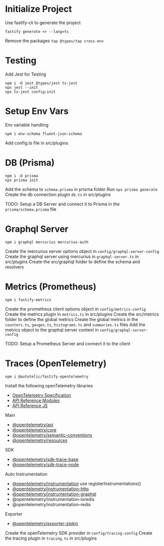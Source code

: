 # Initialize Project

Use fastify-cli to generate the project

```
fastify generate <> --lang=ts
```

Remove the packages `tap @types/tap cross-env`

# Testing

Add Jest for Testing

```
npm i -D jest @types/jest ts-jest
npx jest --init
npx ts-jest config:init
```

# Setup Env Vars

Env variable handling

```
npm i env-schema fluent-json-schema
```

Add config.ts file in src/plugins

# DB (Prisma)

```
npm i -D prisma
npx prisma init
```

Add the schema to `schema.prisma` in prisma folder
Run `npx prisma generate`
Create the db connection plugin `db.ts` in src/plugins

TODO: Setup a DB Server and connect it to Prisma in the `prisma/schema.prisma` file

# Graphql Server

```
npm i graphql mercurius mercurius-auth
```

Create the mercurius server options object in `config/graphql-server-config`
Create the graphql server using mercurius in `graphql-server.ts` in src/plugins
Create the src/graphql folder to define the schema and resolvers

# Metrics (Prometheus)

```
npm i fastify-metrics
```

Create the prometheus client options object in `config/metrics-config`
Create the metrics plugin in `metrics.ts` in src/plugins
Create the src/metrics folder to define the global metrics
Create the global metrics in the `counters.ts`, `gauges.ts`, `histograms.ts` and `summaries.ts` files
Add the metrics object to the graphql server context in `config/graphql-server-config`

TODO: Setup a Prometheus Server and connect it to the client

# Traces (OpenTelemetry)

```
npm i @autotelic/fastify-opentelemetry

```

Install the following openTelemetry libraries

- [OpenTelemetry Specification](https://github.com/open-telemetry/opentelemetry-specification/tree/main/specification)
- [API Reference Modules](https://open-telemetry.github.io/opentelemetry-js/modules.html)
- [API Reference JS](https://open-telemetry.github.io/opentelemetry-js-api/)

Main

- [@opentelemetry/api]()
- [@opentelemetry/core](https://www.npmjs.com/package/@opentelemetry/core)
- [@opentelemetry/semantic-conventions](https://www.npmjs.com/package/@opentelemetry/semantic-conventions)
- [@opentelemetry/resources](https://www.npmjs.com/package/@opentelemetry/resources)

SDK

- [@opentelemetry/sdk-trace-base](https://www.npmjs.com/package/@opentelemetry/sdk-trace-base)
- [@opentelemetry/sdk-trace-node](https://www.npmjs.com/package/@opentelemetry/sdk-trace-node)

Auto Instrumentation

- [@opentelemetry/instrumentation](https://github.com/open-telemetry/opentelemetry-js/tree/main/packages/opentelemetry-instrumentation) use registerInstrumentations()
- [@opentelemetry/instrumentation-http](https://github.com/open-telemetry/opentelemetry-js/tree/main/packages/opentelemetry-instrumentation-http)
- [@opentelemetry/instrumentation-graphql](https://www.npmjs.com/package/@opentelemetry/instrumentation-graphql)
- @opentelemetry/instrumentation-ioredis
- @opentelemetry/instrumentation-redis

Exporter

- [@opentelemetry/exporter-zipkin](https://www.npmjs.com/package/@opentelemetry/exporter-zipkin)

Create the openTelemetry SDK provider in `config/tracing-config`
Create the tracing plugin in `tracing.ts` in src/plugins

